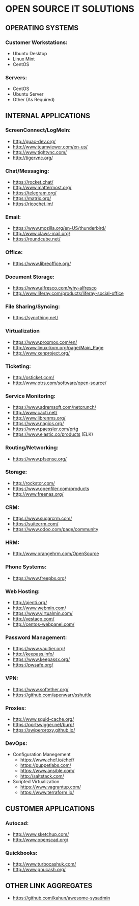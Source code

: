 # OPEN SOURCE IT SOLUTIONS

## OPERATING SYSTEMS

### Customer Workstations:
- Ubuntu Desktop
- Linux Mint
- CentOS

### Servers:
- CentOS
- Ubuntu Server
- Other (As Required)

## INTERNAL APPLICATIONS

### ScreenConnect/LogMeIn:
- http://guac-dev.org/
- http://www.teamviewer.com/en-us/
- http://www.tightvnc.com/
- http://tigervnc.org/

### Chat/Messaging:
- https://rocket.chat/
- http://www.mattermost.org/
- https://telegram.org/
- https://matrix.org/
- https://ricochet.im/

### Email:
- https://www.mozilla.org/en-US/thunderbird/
- http://www.claws-mail.org/
- https://roundcube.net/

### Office:
- https://www.libreoffice.org/

### Document Storage:
- https://www.alfresco.com/why-alfresco
- http://www.liferay.com/products/liferay-social-office

### File Sharing/Syncing:
- https://syncthing.net/

### Virtualization
- https://www.proxmox.com/en/
- http://www.linux-kvm.org/page/Main_Page
- http://www.xenproject.org/

### Ticketing:
- http://osticket.com/
- http://www.otrs.com/software/open-source/

### Service Monitoring:
- https://www.adremsoft.com/netcrunch/ 
- http://www.cacti.net/ 
- http://www.librenms.org/
- https://www.nagios.org/ 
- https://www.paessler.com/prtg
- https://www.elastic.co/products (ELK)

### Routing/Networking:
- https://www.pfsense.org/

### Storage:
- http://rockstor.com/ 
- https://www.openfiler.com/products
- http://www.freenas.org/ 

### CRM:
- https://www.sugarcrm.com/
- https://suitecrm.com/
- https://www.odoo.com/page/community

### HRM:
- http://www.orangehrm.com/OpenSource

### Phone Systems:
- https://www.freepbx.org/

### Web Hosting:
- http://ajenti.org/
- http://www.webmin.com/
- https://www.virtualmin.com/
- http://vestacp.com/
- http://centos-webpanel.com/

### Password Management:
- https://www.vaultier.org/
- http://keepass.info/
- https://www.keepassx.org/
- https://pwsafe.org/

### VPN:
- https://www.softether.org/
- https://github.com/apenwarr/sshuttle

### Proxies:
- http://www.squid-cache.org/
- https://portswigger.net/burp/
- https://swiperproxy.github.io/

### DevOps:
- Configuration Manegement
  - https://www.chef.io/chef/
  - https://puppetlabs.com/
  - https://www.ansible.com/
  - http://saltstack.com/
- Scripted Virtualization
  - https://www.vagrantup.com/
  - https://www.terraform.io/

## CUSTOMER APPLICATIONS

### Autocad:
- http://www.sketchup.com/
- http://www.openscad.org/

### Quickbooks:
- http://www.turbocashuk.com/
- http://www.gnucash.org/

## OTHER LINK AGGREGATES
- https://github.com/kahun/awesome-sysadmin
